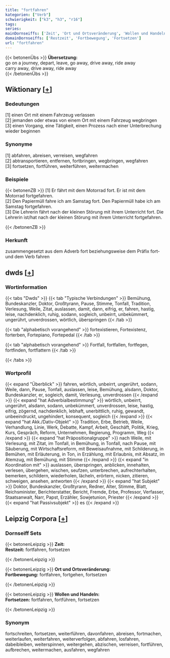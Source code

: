 ```yaml
---
title: "fortfahren"
kategorien: ["Verb"]
schwierigkeit: ["k3", "h3", "r16"]
tags:
series:
mainDornseiffs: ['Zeit', 'Ort und Ortsveränderung', 'Wollen und Handeln']
domainDornseiffs: ['Restzeit', 'Fortbewegung', 'Fortsetzen']
url: "fortfahren"
---
```


{{< betonenÜbs >}}
**Übersetzung:**  
go on a journey, depart, leave, go away, drive away, ride  away  
carry  away, drive away, ride away  
{{< /betonenÜbs >}}

## Wiktionary [[+](https://de.wiktionary.org/wiki/fortfahren)]

### Bedeutungen
[1] einen Ort mit einem Fahrzeug verlassen  
[2] jemanden oder etwas von einem Ort mit einem Fahrzeug wegbringen  
[3] einen Vorgang, eine Tätigkeit, einen Prozess nach einer Unterbrechung wieder beginnen  

### Synonyme
[1] abfahren, abreisen, verreisen, wegfahren  
[2] abtransportieren, entfernen, fortbringen, wegbringen, wegfahren  
[3] fortsetzen, fortführen, weiterführen, weitermachen  

### Beispiele
{{< betonenZB >}}
[1] Er fährt mit dem Motorrad fort. Er ist mit dem Motorrad fortgefahren.  
[2] Den Papiermüll fahre ich am Samstag fort. Den Papiermüll habe ich am Samstag fortgefahren.  
[3] Die Lehrerin fährt nach der kleinen Störung mit ihrem Unterricht fort. Die Lehrerin ist/hat nach der kleinen Störung mit ihrem Unterricht fortgefahren.  

{{< /betonenZB >}}
### Herkunft
zusammengesetzt aus dem Adverb fort beziehungsweise dem Präfix fort- und dem Verb fahren  



## dwds [[+](https://www.dwds.de/wb/fortfahren)]

### Wortinformation
{{< tabs "Dwds" >}}
{{< tab "Typische Verbindungen" >}}
Bemühung, Bundeskanzler, Doktor, Großtyrann, Pause, Stimme, Tonfall, Tradition, Verlesung, Weile, Zitat, auslassen, damit, dann, eifrig, er, fahren, hastig, leise, nachdenklich, ruhig, sodann, sogleich, unbeirrt, unbekümmert, ungerührt, unverdrossen, wörtlich, überspringen
{{< /tab >}}

{{< tab "alphabetisch vorangehend" >}}
fortexistieren, Fortexistenz, forterben, Fortepiano, Fortepedal
{{< /tab >}}

{{< tab "alphabetisch vorangehend" >}}
Fortfall, fortfallen, fortfegen, fortfinden, fortflattern
{{< /tab >}}

{{< /tabs >}}

### Wortprofil
{{< expand "Überblick" >}} fahren, wörtlich, unbeirrt, ungerührt, sodann, Weile, dann, Pause, Tonfall, auslassen, leise, Bemühung, alsdann, Doktor, Bundeskanzler, er, sogleich, damit, Verlesung, unverdrossen {{< /expand >}}
{{< expand "hat Adverbialbestimmung" >}} wörtlich, unbeirrt, ungerührt, alsdann, sodann, unbekümmert, unverdrossen, leise, hastig, eifrig, zögernd, nachdenklich, lebhaft, unerbittlich, ruhig, gewandt, unbeeindruckt, ungehindert, konsequent, sogleich {{< /expand >}}
{{< expand "hat Akk./Dativ-Objekt" >}} Tradition, Erbe, Betrieb, Weile, Verhandlung, Linie, Werk, Debatte, Kampf, Arbeit, Geschäft, Politik, Krieg, Kurs, Gespräch, Reform, Unternehmen, Regierung, Programm, Weg {{< /expand >}}
{{< expand "hat Präpositionalgruppe" >}} nach Weile, mit Verlesung, mit Zitat, im Tonfall, in Bemühung, in Tonfall, nach Pause, mit Säuberung, mit Wirtschaftsreform, mit Beweisaufnahme, mit Schilderung, in Bemühen, mit Erläuterung, in Ton, in Erzählung, mit Erlaubnis, mit Absatz, im Atemzug, mit Bemühung, mit Stimme {{< /expand >}}
{{< expand "in Koordination mit" >}} auslassen, überspringen, anblicken, innehalten, verlesen, übergehen, wischen, seufzen, unterbrechen, aufrechterhalten, bemerken, schildern, wiederholen, lächeln, erörtern, nicken, zitieren, schweigen, ansehen, antworten {{< /expand >}}
{{< expand "hat Subjekt" >}} Doktor, Bundeskanzler, Großtyrann, Redner, Alter, Stimme, Blatt, Reichsminister, Berichterstatter, Bericht, Fremde, Erbe, Professor, Verfasser, Staatsanwalt, Narr, Papst, Erzähler, Sowjetunion, Priester {{< /expand >}}
{{< expand "hat Passivsubjekt" >}} es {{< /expand >}}

## Leipzig Corpora [[+](https://corpora.uni-leipzig.de/en/res?word=fortfahren&corpusId=deu_newscrawl-public_2018)]

### Dornseiff Sets
{{< betonenLeipzig >}}
**Zeit:**  
**Restzeit:** fortfahren, fortsetzen  

{{< /betonenLeipzig >}}


{{< betonenLeipzig >}}
**Ort und Ortsveränderung:**  
**Fortbewegung:** fortfahren, fortgehen, fortsetzen  

{{< /betonenLeipzig >}}


{{< betonenLeipzig >}}
**Wollen und Handeln:**  
**Fortsetzen:** fortfahren, fortführen, fortsetzen  

{{< /betonenLeipzig >}}

### Synonym
fortschreiten, fortsetzen, weiterführen, davonfahren, abreisen, fortmachen, weiterlaufen, weiterfahren, weiterverfolgen, abfahren, losfahren, dabeibleiben, weiterspinnen, weitergehen, abzischen, verreisen, fortführen, aufbrechen, weitermachen, ausfahren, wegfahren

